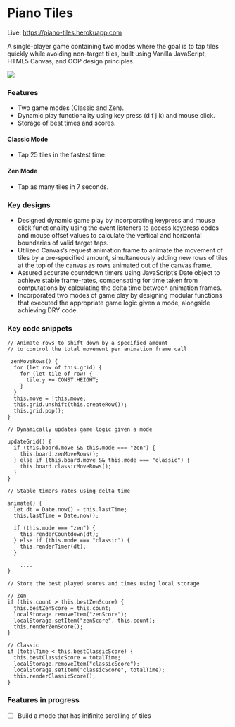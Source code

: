 # Piano Tiles

Live: https://piano-tiles.herokuapp.com

A single-player game containing two modes where the goal is to tap tiles quickly while avoiding non-target tiles, built using Vanilla JavaScript, HTML5 Canvas, and OOP design principles.

![](piano-tiles-demo.gif)

### Features

- Two game modes (Classic and Zen).
- Dynamic play functionality using key press (d f j k) and mouse click.
- Storage of best times and scores.

#### Classic Mode

- Tap 25 tiles in the fastest time.

#### Zen Mode

- Tap as many tiles in 7 seconds.

### Key designs

- Designed dynamic game play by incorporating keypress and mouse click functionality using the event listeners to access keypress codes and mouse offset values to calculate the vertical and horizontal boundaries of valid target taps.
- Utilized Canvas’s request animation frame to animate the movement of tiles by a pre-specified amount, simultaneously adding new rows of tiles at the top of the canvas as rows animated out of the canvas frame.
- Assured accurate countdown timers using JavaScript’s Date object to achieve stable frame-rates, compensating for time taken from computations by calculating the delta time between animation frames.
- Incorporated two modes of game play by designing modular functions that executed the appropriate game logic given a mode, alongside achieving DRY code.

### Key code snippets

```
// Animate rows to shift down by a specified amount
// to control the total movement per animation frame call

 zenMoveRows() {
  for (let row of this.grid) {
    for (let tile of row) {
      tile.y += CONST.HEIGHT;
    }
  }
  this.move = !this.move;
  this.grid.unshift(this.createRow());
  this.grid.pop();
}

```

```
// Dynamically updates game logic given a mode

updateGrid() {
  if (this.board.move && this.mode === "zen") {
    this.board.zenMoveRows();
  } else if (this.board.move && this.mode === "classic") {
    this.board.classicMoveRows();
  }
}

```

```
// Stable timers rates using delta time

animate() {
  let dt = Date.now() - this.lastTime;
  this.lastTime = Date.now();

  if (this.mode === "zen") {
    this.renderCountdown(dt);
  } else if (this.mode === "classic") {
    this.renderTimer(dt);
  }

    ....
}

```

```
// Store the best played scores and times using local storage

// Zen
if (this.count > this.bestZenScore) {
  this.bestZenScore = this.count;
  localStorage.removeItem("zenScore");
  localStorage.setItem("zenScore", this.count);
  this.renderZenScore();
}

// Classic
if (totalTime < this.bestClassicScore) {
  this.bestClassicScore = totalTime;
  localStorage.removeItem("classicScore");
  localStorage.setItem("classicScore", totalTime);
  this.renderClassicScore();
}

```

### Features in progress

- [ ] Build a mode that has inifinite scrolling of tiles
